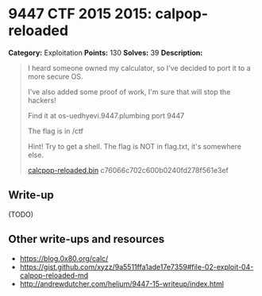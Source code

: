 # 9447 CTF 2015 2015: calpop-reloaded

**Category:** Exploitation
**Points:** 130
**Solves:** 39
**Description:**

> I heard someone owned my calculator, so I've decided to port it to a more secure OS.
> 
> I've also added some proof of work, I'm sure that will stop the hackers!
> 
> Find it at os-uedhyevi.9447.plumbing port 9447
> 
> The flag is in /ctf
> 
> Hint! Try to get a shell. The flag is NOT in flag.txt, it's somewhere else.
> 
> [calcpop-reloaded.bin](./calcpop-reloaded-c76066c702c600b0240fd278f561e3ef.bin)  c76066c702c600b0240fd278f561e3ef


## Write-up

(TODO)

## Other write-ups and resources

* <https://blog.0x80.org/calc/>
* <https://gist.github.com/xyzz/9a5511ffa1ade17e7359#file-02-exploit-04-calpop-reloaded-md>
* <http://andrewdutcher.com/helium/9447-15-writeup/index.html>
